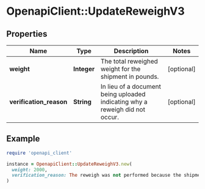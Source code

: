 # OpenapiClient::UpdateReweighV3

## Properties

| Name | Type | Description | Notes |
| ---- | ---- | ----------- | ----- |
| **weight** | **Integer** | The total reweighed weight for the shipment in pounds. | [optional] |
| **verification_reason** | **String** | In lieu of a document being uploaded indicating why a reweigh did not occur. | [optional] |

## Example

```ruby
require 'openapi_client'

instance = OpenapiClient::UpdateReweighV3.new(
  weight: 2000,
  verification_reason: The reweigh was not performed because the shipment was already delivered
)
```

